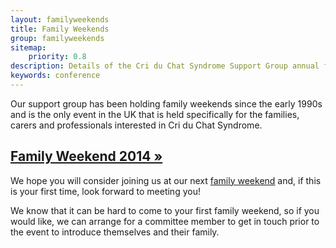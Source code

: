 ```yaml
---
layout: familyweekends
title: Family Weekends
group: familyweekends
sitemap:
    priority: 0.8
description: Details of the Cri du Chat Syndrome Support Group annual family weekends
keywords: conference
---
```


Our support group has been holding family weekends since the early 1990s and is the only event in the UK that is held specifically for the families, carers and professionals interested in Cri du Chat Syndrome.

## [Family Weekend 2014 &raquo;](2014/index.html)

We hope you will consider joining us at our next [family weekend](2014/index.html) and, if this is your first time, look forward to meeting you!

We know that it can be hard to come to your first family weekend, so if you would like, we can arrange for a committee member to get in touch prior to the event to introduce themselves and their family.


